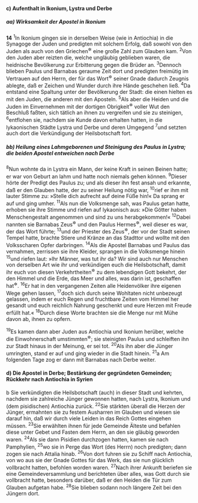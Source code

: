 #### c) Aufenthalt in Ikonium, Lystra und Derbe

##### aa) Wirksamkeit der Apostel in Ikonium

__14__
<sup>1</sup>In Ikonium gingen sie in derselben Weise (wie in Antiochia) in die Synagoge der Juden und predigten mit solchem Erfolg, daß sowohl von den Juden als auch von den Griechen<sup title="d.h. griechisch sprechenden Heiden">&#x2732;</sup> eine große Zahl zum Glauben kam.
<sup>2</sup>Von den Juden aber reizten die, welche ungläubig geblieben waren, die heidnische Bevölkerung zur Erbitterung gegen die Brüder an.
<sup>3</sup>Dennoch blieben Paulus und Barnabas geraume Zeit dort und predigten freimütig im Vertrauen auf den Herrn, der für das Wort<sup title="oder: die Verkündigung">&#x2732;</sup> seiner Gnade dadurch Zeugnis ablegte, daß er Zeichen und Wunder durch ihre Hände geschehen ließ.
<sup>4</sup>Da entstand eine Spaltung unter der Bevölkerung der Stadt: die einen hielten es mit den Juden, die anderen mit den Aposteln.
<sup>5</sup>Als aber die Heiden und die Juden im Einvernehmen mit der dortigen Obrigkeit<sup title="oder: mit ihren Vorstehern">&#x2732;</sup> voller Wut den Beschluß faßten, sich tätlich an ihnen zu vergreifen und sie zu steinigen,
<sup>6</sup>entflohen sie, nachdem sie Kunde davon erhalten hatten, in die lykaonischen Städte Lystra und Derbe und deren Umgegend
<sup>7</sup>und setzten auch dort die Verkündigung der Heilsbotschaft fort.

##### bb) Heilung eines Lahmgeborenen und Steinigung des Paulus in Lystra; die beiden Apostel entweichen nach Derbe

<sup>8</sup>Nun wohnte da in Lystra ein Mann, der keine Kraft in seinen Beinen hatte; er war von Geburt an lahm und hatte noch niemals gehen können.
<sup>9</sup>Dieser hörte der Predigt des Paulus zu; und als dieser ihn fest ansah und erkannte, daß er den Glauben hatte, der zu seiner Heilung nötig war,
<sup>10</sup>rief er ihm mit lauter Stimme zu: »Stelle dich aufrecht auf deine Füße hin!« Da sprang er auf und ging umher.
<sup>11</sup>Als nun die Volksmenge sah, was Paulus getan hatte, erhoben sie ihre Stimme und riefen auf lykaonisch aus: »Die Götter haben Menschengestalt angenommen und sind zu uns herabgekommen!«
<sup>12</sup>Dabei nannten sie Barnabas Zeus<sup title="oder: Jupiter">&#x2732;</sup> und den Paulus Hermes<sup title="oder: Merkurius">&#x2732;</sup>, weil dieser es war, der das Wort führte;
<sup>13</sup>und der Priester des Zeus<sup title="oder: Jupiter">&#x2732;</sup>, der vor der Stadt seinen Tempel hatte, brachte Stiere und Kränze an das Stadttor und wollte mit den Volksscharen Opfer darbringen.
<sup>14</sup>Als die Apostel Barnabas und Paulus das vernahmen, zerrissen sie ihre Kleider, sprangen in die Volksmenge hinein
<sup>15</sup>und riefen laut: »Ihr Männer, was tut ihr da? Wir sind auch nur Menschen von derselben Art wie ihr und verkündigen euch die Heilsbotschaft, damit ihr euch von diesen Verkehrtheiten<sup title="= nichtigen Götzen">&#x2732;</sup> zu dem lebendigen Gott bekehrt, der den Himmel und die Erde, das Meer und alles, was darin ist, geschaffen hat<sup title="2.Mose 20,11">&#x2732;</sup>.
<sup>16</sup>Er hat in den vergangenen Zeiten alle Heidenvölker ihre eigenen Wege gehen lassen,
<sup>17</sup>doch sich durch seine Wohltaten nicht unbezeugt gelassen, indem er euch Regen und fruchtbare Zeiten vom Himmel her gesandt und euch reichlich Nahrung geschenkt und eure Herzen mit Freude erfüllt hat.«
<sup>18</sup>Durch diese Worte brachten sie die Menge nur mit Mühe davon ab, ihnen zu opfern.

<sup>19</sup>Es kamen dann aber Juden aus Antiochia und Ikonium herüber, welche die Einwohnerschaft umstimmten<sup title="oder: für sich gewannen">&#x2732;</sup>; sie steinigten Paulus und schleiften ihn zur Stadt hinaus in der Meinung, er sei tot.
<sup>20</sup>Als ihn aber die Jünger umringten, stand er auf und ging wieder in die Stadt hinein.
<sup>21</sup>a Am folgenden Tage zog er dann mit Barnabas nach Derbe weiter.

#### d) Die Apostel in Derbe; Bestärkung der gegründeten Gemeinden; Rückkehr nach Antiochia in Syrien

b Sie verkündigten die Heilsbotschaft (auch) in dieser Stadt und kehrten, nachdem sie zahlreiche Jünger gewonnen hatten, nach Lystra, Ikonium und (dem pisidischen) Antiochia zurück.
<sup>22</sup>Sie stärkten überall die Herzen der Jünger, ermahnten sie zu festem Ausharren im Glauben und wiesen sie darauf hin, daß wir durch viele Leiden in das Reich Gottes eingehen müssen.
<sup>23</sup>Sie erwählten ihnen für jede Gemeinde Älteste und befahlen diese unter Gebet und Fasten dem Herrn, an den sie gläubig geworden waren.
<sup>24</sup>Als sie dann Pisidien durchzogen hatten, kamen sie nach Pamphylien,
<sup>25</sup>wo sie in Perge das Wort (des Herrn) noch predigten; dann zogen sie nach Attalia hinab.
<sup>26</sup>Von dort fuhren sie zu Schiff nach Antiochia, von wo aus sie der Gnade Gottes für das Werk, das sie nun glücklich vollbracht hatten, befohlen worden waren.
<sup>27</sup>Nach ihrer Ankunft beriefen sie eine Gemeindeversammlung und berichteten über alles, was Gott durch sie vollbracht hatte, besonders darüber, daß er den Heiden die Tür zum Glauben aufgetan habe.
<sup>28</sup>Sie blieben sodann noch längere Zeit bei den Jüngern dort.